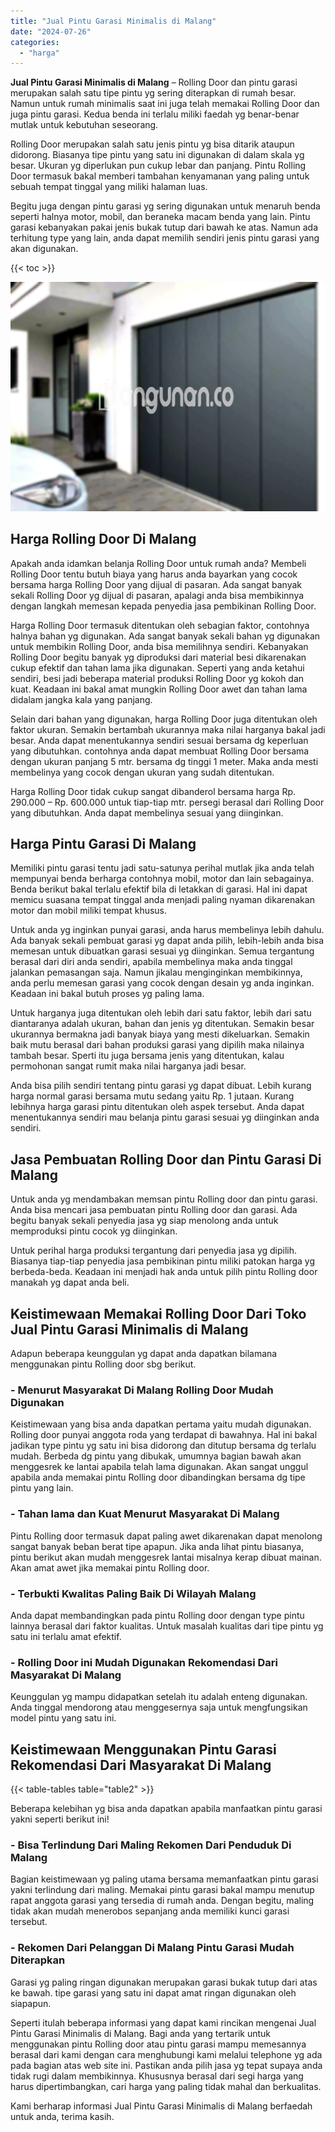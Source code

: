 ```yaml
---
title: "Jual Pintu Garasi Minimalis di Malang"
date: "2024-07-26"
categories: 
  - "harga"
---
```


**Jual Pintu Garasi Minimalis di Malang** – Rolling Door dan pintu garasi merupakan salah satu tipe pintu yg sering diterapkan di rumah besar. Namun untuk rumah minimalis saat ini juga telah memakai Rolling Door dan juga pintu garasi. Kedua benda ini terlalu miliki faedah yg benar-benar mutlak untuk kebutuhan seseorang.

Rolling Door merupakan salah satu jenis pintu yg bisa ditarik ataupun didorong. Biasanya tipe pintu yang satu ini digunakan di dalam skala yg besar. Ukuran yg diperlukan pun cukup lebar dan panjang. Pintu Rolling Door termasuk bakal memberi tambahan kenyamanan yang paling untuk sebuah tempat tinggal yang miliki halaman luas.

Begitu juga dengan pintu garasi yg sering digunakan untuk menaruh benda seperti halnya motor, mobil, dan beraneka macam benda yang lain. Pintu garasi kebanyakan pakai jenis bukak tutup dari bawah ke atas. Namun ada terhitung type yang lain, anda dapat memilih sendiri jenis pintu garasi yang akan digunakan.

{{< toc >}}

![Jual Pintu Garasi Minimalis di Malang](/images/pintu-garasi-57.png)

## Harga Rolling Door Di Malang

Apakah anda idamkan belanja Rolling Door untuk rumah anda? Membeli Rolling Door tentu butuh biaya yang harus anda bayarkan yang cocok bersama harga Rolling Door yang dijual di pasaran. Ada sangat banyak sekali Rolling Door yg dijual di pasaran, apalagi anda bisa membikinnya dengan langkah memesan kepada penyedia jasa pembikinan Rolling Door.

Harga Rolling Door termasuk ditentukan oleh sebagian faktor, contohnya halnya bahan yg digunakan. Ada sangat banyak sekali bahan yg digunakan untuk membikin Rolling Door, anda bisa memilihnya sendiri. Kebanyakan Rolling Door begitu banyak yg diproduksi dari material besi dikarenakan cukup efektif dan tahan lama jika digunakan. Seperti yang anda ketahui sendiri, besi jadi beberapa material produksi Rolling Door yg kokoh dan kuat. Keadaan ini bakal amat mungkin Rolling Door awet dan tahan lama didalam jangka kala yang panjang.

Selain dari bahan yang digunakan, harga Rolling Door juga ditentukan oleh faktor ukuran. Semakin bertambah ukurannya maka nilai harganya bakal jadi besar. Anda dapat menentukannya sendiri sesuai bersama dg keperluan yang dibutuhkan. contohnya anda dapat membuat Rolling Door bersama dengan ukuran panjang 5 mtr. bersama dg tinggi 1 meter. Maka anda mesti membelinya yang cocok dengan ukuran yang sudah ditentukan.

Harga Rolling Door tidak cukup sangat dibanderol bersama harga Rp. 290.000 – Rp. 600.000 untuk tiap-tiap mtr. persegi berasal dari Rolling Door yang dibutuhkan. Anda dapat membelinya sesuai yang diinginkan.

## Harga Pintu Garasi Di Malang

Memiliki pintu garasi tentu jadi satu-satunya perihal mutlak jika anda telah mempunyai benda berharga contohnya mobil, motor dan lain sebagainya. Benda berikut bakal terlalu efektif bila di letakkan di garasi. Hal ini dapat memicu suasana tempat tinggal anda menjadi paling nyaman dikarenakan motor dan mobil miliki tempat khusus.

Untuk anda yg inginkan punyai garasi, anda harus membelinya lebih dahulu. Ada banyak sekali pembuat garasi yg dapat anda pilih, lebih-lebih anda bisa memesan untuk dibuatkan garasi sesuai yg diinginkan. Semua tergantung berasal dari diri anda sendiri, apabila membelinya maka anda tinggal jalankan pemasangan saja. Namun jikalau menginginkan membikinnya, anda perlu memesan garasi yang cocok dengan desain yg anda inginkan. Keadaan ini bakal butuh proses yg paling lama.

Untuk harganya juga ditentukan oleh lebih dari satu faktor, lebih dari satu diantaranya adalah ukuran, bahan dan jenis yg ditentukan. Semakin besar ukurannya bermakna jadi banyak biaya yang mesti dikeluarkan. Semakin baik mutu berasal dari bahan produksi garasi yang dipilih maka nilainya tambah besar. Sperti itu juga bersama jenis yang ditentukan, kalau permohonan sangat rumit maka nilai harganya jadi besar.

Anda bisa pilih sendiri tentang pintu garasi yg dapat dibuat. Lebih kurang harga normal garasi bersama mutu sedang yaitu Rp. 1 jutaan. Kurang lebihnya harga garasi pintu ditentukan oleh aspek tersebut. Anda dapat menentukannya sendiri mau belanja pintu garasi sesuai yg diinginkan anda sendiri.

## Jasa Pembuatan Rolling Door dan Pintu Garasi Di Malang

Untuk anda yg mendambakan memsan pintu Rolling door dan pintu garasi. Anda bisa mencari jasa pembuatan pintu Rolling door dan garasi. Ada begitu banyak sekali penyedia jasa yg siap menolong anda untuk memproduksi pintu cocok yg diinginkan.

Untuk perihal harga produksi tergantung dari penyedia jasa yg dipilih. Biasanya tiap-tiap penyedia jasa pembikinan pintu miliki patokan harga yg berbeda-beda. Keadaan ini menjadi hak anda untuk pilih pintu Rolling door manakah yg dapat anda beli.

## Keistimewaan Memakai Rolling Door Dari Toko Jual Pintu Garasi Minimalis di Malang

Adapun beberapa keunggulan yg dapat anda dapatkan bilamana menggunakan pintu Rolling door sbg berikut.

### \- Menurut Masyarakat Di Malang Rolling Door Mudah Digunakan

Keistimewaan yang bisa anda dapatkan pertama yaitu mudah digunakan. Rolling door punyai anggota roda yang terdapat di bawahnya. Hal ini bakal jadikan type pintu yg satu ini bisa didorong dan ditutup bersama dg terlalu mudah. Berbeda dg pintu yang dibukak, umumnya bagian bawah akan menggesrek ke lantai apabila telah lama digunakan. Akan sangat unggul apabila anda memakai pintu Rolling door dibandingkan bersama dg tipe pintu yang lain.

### \- Tahan lama dan Kuat Menurut Masyarakat Di Malang

Pintu Rolling door termasuk dapat paling awet dikarenakan dapat menolong sangat banyak beban berat tipe apapun. Jika anda lihat pintu biasanya, pintu berikut akan mudah menggesrek lantai misalnya kerap dibuat mainan. Akan amat awet jika memakai pintu Rolling door.

### \- Terbukti Kwalitas Paling Baik Di Wilayah Malang

Anda dapat membandingkan pada pintu Rolling door dengan type pintu lainnya berasal dari faktor kualitas. Untuk masalah kualitas dari tipe pintu yg satu ini terlalu amat efektif.

### \- Rolling Door ini Mudah Digunakan Rekomendasi Dari Masyarakat Di Malang

Keunggulan yg mampu didapatkan setelah itu adalah enteng digunakan. Anda tinggal mendorong atau menggesernya saja untuk mengfungsikan model pintu yang satu ini.

## Keistimewaan Menggunakan Pintu Garasi Rekomendasi Dari Masyarakat Di Malang

{{< table-tables table="table2" >}}

Beberapa kelebihan yg bisa anda dapatkan apabila manfaatkan pintu garasi yakni seperti berikut ini!

### \- Bisa Terlindung Dari Maling Rekomen Dari Penduduk Di Malang

Bagian keistimewaan yg paling utama bersama memanfaatkan pintu garasi yakni terlindung dari maling. Memakai pintu garasi bakal mampu menutup rapat anggota garasi yang tersedia di rumah anda. Dengan begitu, maling tidak akan mudah menerobos sepanjang anda memiliki kunci garasi tersebut.

### \- Rekomen Dari Pelanggan Di Malang Pintu Garasi Mudah Diterapkan

Garasi yg paling ringan digunakan merupakan garasi bukak tutup dari atas ke bawah. tipe garasi yang satu ini dapat amat ringan digunakan oleh siapapun.

Seperti itulah beberapa informasi yang dapat kami rincikan mengenai Jual Pintu Garasi Minimalis di Malang. Bagi anda yang tertarik untuk menggunakan pintu Rolling door atau pintu garasi mampu memesannya berasal dari kami dengan cara menghubungi kami melalui telephone yg ada pada bagian atas web site ini. Pastikan anda pilih jasa yg tepat supaya anda tidak rugi dalam membikinnya. Khususnya berasal dari segi harga yang harus dipertimbangkan, cari harga yang paling tidak mahal dan berkualitas.

Kami berharap informasi Jual Pintu Garasi Minimalis di Malang berfaedah untuk anda, terima kasih.
